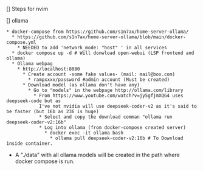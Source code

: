 [] Steps for nvim

  [] ollama

    * docker-compose from https://github.com/s1n7ax/home-server-ollama/
      * https://github.com/s1n7ax/home-server-ollama/blob/main/docker-compose.yml
        * NEEDED to add 'network_mode: "host" ' in all services
      * docker compose up -d # Will donwload open-webui (LSP frontend and ollama)
      * Ollama webpag
        * http://localhost:8080
          * Create account -some fake values- (mail: mail@box.com)
            * rampxxxx/password #admin account (Must be created)
          * Download model (as ollama don't have any)
            * Go to "models" in the webpage http://ollama.com/library
              * From https://www.youtube.com/watch?v=jy5gfjmXQG4 uses deepseek-code but as
                I've not nvidia will use deepseek-coder-v2 as it's said to be faster (but 16b as 236 is huge)
                * Select and copy the download comman "ollama run deepseek-coder-v2:16b"
                * Log into ollama (from docker-compose created server)
                  * docker exec -it ollama bash
                    * ollama pull deepseek-coder-v2:16b # To Download inside container.
          

* A "./data" with all ollama models will be created in the path where docker compose is run.
